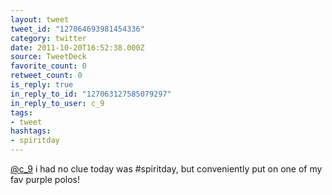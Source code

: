 ```yaml
---
layout: tweet
tweet_id: "127064693981454336"
category: twitter
date: 2011-10-20T16:52:38.000Z
source: TweetDeck
favorite_count: 0
retweet_count: 0
is_reply: true
in_reply_to_id: "127063127585079297"
in_reply_to_user: c_9
tags:
- tweet
hashtags:
- spiritday
---
```


[@c_9](https://twitter.com/@c_9) i had no clue today was #spiritday, but conveniently put on one of my fav purple polos!
